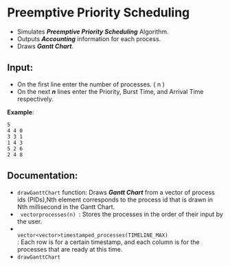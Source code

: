# Preemptive Priority Scheduling

- Simulates ***Preemptive Priority Scheduling*** Algorithm.
- Outputs ***Accounting*** information for each process.
- Draws ***Gantt Chart***.

## Input:
- On the first line enter the number of processes. ( n )
- On the next ***n*** lines enter the Priority, Burst Time, and Arrival Time respectively.

__Example__:
```
5
4 4 0
3 3 1
1 4 3
5 2 6
2 4 8
```
## Documentation:

- <code>drawGanttChart</code> function: Draws ***Gantt Chart*** from a vector of process ids (PIDs),Nth element corresponds to the process id that is drawn in Nth millisecond in the Gantt Chart.
- <code> vector<process>processes(n) </code>: Stores the processes in the order of their input by the user.
- <code> vector<vector<process>>timestamped_processes(TIMELINE_MAX) </code>: Each row is for a certain timestamp, and each column is for the processes that are ready at this time.
- <code>drawGanttChart</code>